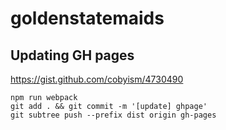 # goldenstatemaids

## Updating GH pages
https://gist.github.com/cobyism/4730490

```
npm run webpack
git add . && git commit -m '[update] ghpage'
git subtree push --prefix dist origin gh-pages
```